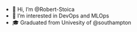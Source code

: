 - 👋 Hi, I’m @Robert-Stoica
- 👀 I’m interested in DevOps and MLOps
-	&#127891; Graduated from Univesity of @southampton
